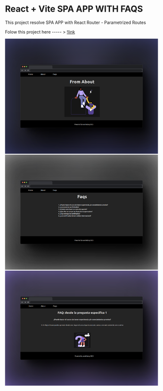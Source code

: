 # React + Vite SPA APP WITH FAQS

This project resolve SPA APP with React Router - Parametrized Routes

Folow this project here  ----- >  [!link](https://codesandbox.io/p/sandbox/github/woohdang/front-end-III/tree/master/clase12/parametrized-routes)

![capture](https://github.com/woohdang/front-end-III/blob/master/clase12/parametrized-routes/src/images/B.png)
![capture](https://github.com/woohdang/front-end-III/blob/master/clase12/parametrized-routes/src/images/D.png)
![capture](https://github.com/woohdang/front-end-III/blob/master/clase12/parametrized-routes/src/images/C.png)


